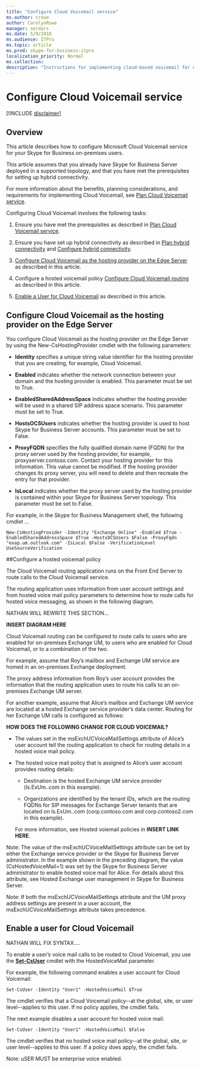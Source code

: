 ```yaml
---
title: "Configure Cloud Voicemail service"
ms.author: crowe
author: CarolynRowe
manager: serdars
ms.date: 5/9/2018
ms.audience: ITPro
ms.topic: article
ms.prod: skype-for-business-itpro
localization_priority: Normal
ms.collection: 
description: "Instructions for implementing cloud-based voicemail for users homed on Skype for Business Server."
---
```


# Configure Cloud Voicemail service


[!INCLUDE [disclaimer](../disclaimer.md)]

## Overview 
This article describes how to configure Microsoft Cloud Voicemail service for your Skype for Business on-premises users.  

This article assumes that you already have Skype for Business Server deployed in a supported topology, and that you have met the prerequisites for setting up hybrid connectivity.

For more information about the benefits, planning considerations, and requirements for implementing Cloud Voicemail, see [Plan Cloud Voicemail service](plan-cloud-voicemail.md).




Configuring Cloud Voicemail involves the following tasks:

1.  Ensure you have met the prerequisites as described in [Plan Cloud Voicemail service](plan-cloud-voicemail.md).

2.  Ensure you have set up hybrid connectivity as described in [Plan hybrid connectivity](plan-hybrid-connectivity.md) and [Configure hybrid connectivity](configure-hybrid-connectivity.md).

3.  [Configure Cloud Voicemail as the hosting provider on the Edge Server](#configure-cloud-voicemail-as-the-hosting-provider-on-the-edge-server) as described in this article.

4. Configure a hosted voicemail policy [Configure Cloud Voicemail routing](#configure-cloud-voicemail-routing) as described in this article.

5.  [Enable a User for Cloud Voicemail](#enable-a-user-for-cloud-voicemail) as described in this article.




## Configure Cloud Voicemail as the hosting provider on the Edge Server 

You configure Cloud Voicemail as the hosting provider on the Edge Server by using the New-CsHostingProvider cmdlet with the following parameters:

- **Identity** specifies a unique string value identifier for the hosting provider that you are creating, for example, Cloud Voicemail. 

- **Enabled** indicates whether the network connection between your domain and the hosting provider is enabled. This parameter must be set to True.

- **EnabledSharedAddressSpace** indicates whether the hosting provider will be used in a shared SIP address space scenario. This parameter must be set to True.

- **HostsOCSUsers** indicates whether the hosting provider is used to host Skype for Business Server accounts. This parameter must be set to False.

- **ProxyFQDN** specifies the fully qualified domain name (FQDN) for the proxy server used by the hosting provider, for example, proxyserver.contoso.com. Contact your hosting provider for this information. This value cannot be modified. If the hosting provider changes its proxy server, you will need to delete and then recreate the entry for that provider.

- **IsLocal** indicates whether the proxy server used by the hosting provider is contained within your Skype for Business Server topology. This parameter must be set to False.

For example, in the Skype for Business Management shell, the following cmdlet ...


```
New-CsHostingProvider -Identity "Exchange Online" -Enabled $True -EnabledSharedAddressSpace $True -HostsOCSUsers $False -ProxyFqdn "exap.um.outlook.com" -IsLocal $False -VerificationLevel UseSourceVerification
```



##Configure a hosted voicemail policy

The Cloud Voicemail routing application runs on the Front End Server to route calls to the Cloud Voicemail service.

The routing application uses information from user account settings and from hosted voice mail policy parameters to determine how to route calls for hosted voice messaging, as shown in the following diagram.

NATHAN WILL REWRITE THIS SECTION...  

**INSERT DIAGRAM HERE**

Cloud Voicemail routing can be configured to route calls to users who are enabled for on-premises Exchange UM, to users who are enabled for Cloud Voicemail, or to a combination of the two.

For example, assume that Roy’s mailbox and Exchange UM service are homed in an on-premises Exchange deployment.

The proxy address information from Roy’s user account provides the information that the routing application uses to route his calls to an on-premises Exchange UM server.

For another example, assume that Alice’s mailbox and Exchange UM service are located at a hosted Exchange service provider’s data center. Routing for her Exchange UM calls is configured as follows:

**HOW DOES THE FOLLOWING CHANGE FOR CLOUD VOICEMAIL?**

- The values set in the msExchUCVoiceMailSettings attribute of Alice’s user account tell the routing application to check for routing details in a hosted voice mail policy.

- The hosted voice mail policy that is assigned to Alice’s user account provides routing details: 

   - Destination is the hosted Exchange UM service provider (ls.ExUm.<hostedExchangeServer>.com in this example).

   - Organizations are identified by the tenant IDs, which are the routing FQDNs for SIP messages for Exchange Server tenants that are located on ls.ExUm.<hostedExchangeServer>.com (corp.contoso.com and corp.contoso2.com in this example).

   For more information, see Hosted voiemail policies in **INSERT LINK HERE**.

Note:  The value of the msExchUCVoiceMailSettings attribute can be set by either the Exchange service provider or the Skype for Business Server administrator. In the example shown in the preceding diagram, the value (CsHostedVoiceMail=1) was set by the Skype for Business Server administrator to enable hosted voice mail for Alice. For details about this attribute, see Hosted Exchange user management in Skype for Business Server.

Note:  If both the msExchUCVoiceMailSettings attribute and the UM proxy address settings are present in a user account, the msExchUCVoiceMailSettings attribute takes precedence. 

## Enable a user for Cloud Voicemail

NATHAN WILL FIX SYNTAX....

To enable a user’s voice mail calls to be routed to Cloud Voicemail, you use the **[Set-CsUser](https://docs.microsoft.com/en-us/powershell/module/skype/set-csuser?view=skype-ps)** cmdlet with the HostedVoiceMail parameter. 

For example, the following command enables a user account for Cloud Voicemail: 

```Set-CsUser -Identity "User1" -HostedVoiceMail $True```

The cmdlet verifies that a Cloud Voicemail policy--at the global, site, or user level--applies to this user. If no policy applies, the cmdlet fails.  

The next example disables a user account for hosted voice mail:

```Set-CsUser -Identity "User1" -HostedVoiceMail $False```

The cmdlet verifies that no hosted voice mail policy--at the global, site, or user level--applies to this user. If a policy does apply, the cmdlet fails.


Note:  uSER MUST be enterprise voice enabled.
